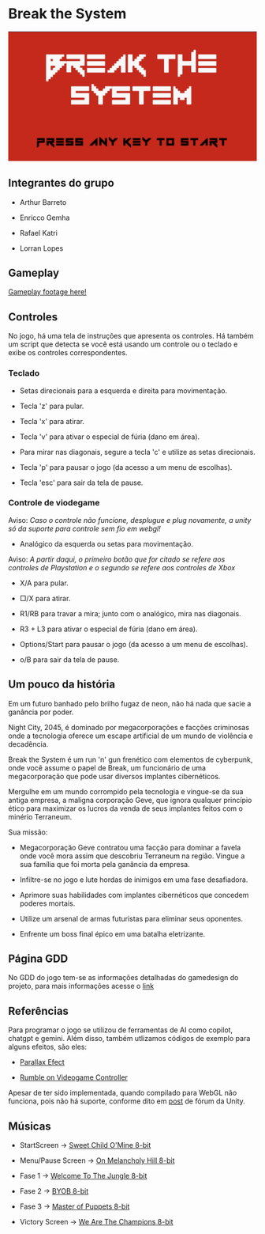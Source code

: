 # Break the System

![Background image](./docs/background.png)

## Integrantes do grupo

- Arthur Barreto

- Enricco Gemha

- Rafael Katri

- Lorran Lopes

## Gameplay

[Gameplay footage here!](www.youtube.com/embed/MqMTWHRgOVE)

## Controles

No jogo, há uma tela de instruções que apresenta os controles. Há também um script que detecta se você está usando um controle ou o teclado e exibe os controles correspondentes.

### Teclado

- Setas direcionais para a esquerda e direita para movimentação.

- Tecla 'z' para pular.

- Tecla 'x' para atirar.

- Tecla 'v' para ativar o especial de fúria (dano em área).

- Para mirar nas diagonais, segure a tecla 'c' e utilize as setas direcionais.

- Tecla 'p' para pausar o jogo (da acesso a um menu de escolhas).

- Tecla 'esc' para sair da tela de pause.

### Controle de viodegame

Aviso: _Caso o controle não funcione, desplugue e plug novamente, a unity só da suporte para controle sem fio em webgl!_

- Analógico da esquerda ou setas para movimentação.

Aviso: _A partir daqui, o primeiro botão que for citado se refere aos controles de Playstation e o segundo se refere aos controles de Xbox_

- X/A para pular.

- □/X para atirar.

- R1/RB para travar a mira; junto com o analógico, mira nas diagonais.

- R3 + L3 para ativar o especial de fúria (dano em área).

- Options/Start para pausar o jogo (da acesso a um menu de escolhas).

- o/B para sair da tela de pause.

## Um pouco da história

Em um futuro banhado pelo brilho fugaz de neon, não há nada que sacie a ganância por poder.

Night City, 2045, é dominado por megacorporações e facções criminosas onde a tecnologia oferece um escape artificial de um mundo de violência e decadência.

Break the System é um run 'n' gun frenético com elementos de cyberpunk, onde você assume o papel de Break, um funcionário de uma megacorporação que pode usar diversos implantes cibernéticos.

Mergulhe em um mundo corrompido pela tecnologia e vingue-se da sua antiga empresa, a maligna corporação Geve, que ignora qualquer princípio ético para maximizar os lucros da venda de seus implantes feitos com o minério Terraneum.

Sua missão:

- Megacorporação Geve contratou uma facção para dominar a favela onde você mora assim que descobriu Terraneum na região. Vingue a sua família que foi morta pela ganância da empresa.

- Infiltre-se no jogo e lute hordas de inimigos em uma fase desafiadora.

- Aprimore suas habilidades com implantes cibernéticos que concedem poderes mortais.

- Utilize um arsenal de armas futuristas para eliminar seus oponentes.

- Enfrente um boss final épico em uma batalha eletrizante.

## Página GDD

No GDD do jogo tem-se as informações detalhadas do gamedesign do projeto, para mais informações acesse o [link](https://app.milanote.com/1RNDHx1Adz6J0G/gdd?p=j4ZgBpkaRje)

## Referências

Para programar o jogo se utilizou de ferramentas de AI como copilot, chatgpt e gemini. Além disso, também utlizamos códigos de exemplo para alguns efeitos, são eles:

- [Parallax Efect](www.youtube.com/embed/NBfhfDJOUhQ)

- [Rumble on Videogame Controller](https://forum.unity.com/threads/how-to-vibrate.760502/)

Apesar de ter sido implementada, quando compilado para WebGL não funciona, pois não há suporte, conforme dito em [post](https://docs.unity3d.com/Packages/com.unity.inputsystem@0.2/manual/SupportedDevices.html) de fórum da Unity.

## Músicas

- StartScreen -> [Sweet Child O'Mine 8-bit](www.youtube.com/embed/I6BDFFosSmU)

- Menu/Pause Screen -> [On Melancholy Hill 8-bit](www.youtube.com/embed/XWYKJFASaUY)

- Fase 1 -> [Welcome To The Jungle 8-bit](www.youtube.com/embed/bdfG4W4xpPI)

- Fase 2 -> [BYOB 8-bit](www.youtube.com/embed/VnBuJOFCvqM)

- Fase 3 -> [Master of Puppets 8-bit](www.youtube.com/embed/KU5zMmDtVXM)

- Victory Screen -> [We Are The Champions 8-bit](www.youtube.com/embed/1pB_G2ndIpY)
